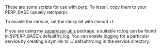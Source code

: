 These are some scripts for use with [perp][]. To install, copy them to your
PERP_BASE (usually /etc/perp).

To enable the service, set the sticky bit with chmod +t.

If you are using my [supervisor-utils][] package, a suitable rc.log can be
found in ${PERP_BASE}/.default/rc.log. You can enable logging for a particular
service by creating a symlink to ../.default/rc.log in the service directory.

[perp]: http://b0llix.net/perp/
[supervisor-utils]: https://github.com/michaelforney/supervisor-utils

